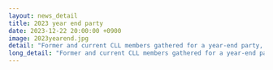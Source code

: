 ```yaml
---
layout: news_detail
title: 2023 year end party
date: 2023-12-22 20:00:00 +0900
image: 2023yearend.jpg
detail: "Former and current CLL members gathered for a year-end party, where we had a great time sharing gifts and stories of this year's achievements. Goodbye, 2023!"
long_detail: "Former and current CLL members gathered for a year-end party, where we had a great time sharing gifts and stories of this year's achievements. Goodbye, 2023!"
---
```


